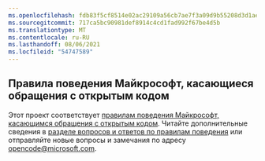 ```yaml
---
ms.openlocfilehash: fdb83f5cf8514e02ac29109a56cb7ae7f3a09d9b55208d3d1aea7d77041cc39d
ms.sourcegitcommit: 717ca5bc90981def8914c4cd1fad992f67be4d5b
ms.translationtype: MT
ms.contentlocale: ru-RU
ms.lasthandoff: 08/06/2021
ms.locfileid: "54747589"
---
```

## <a name="microsoft-open-source-code-of-conduct"></a>Правила поведения Майкрософт, касающиеся обращения с открытым кодом
Этот проект соответствует [правилам поведения Майкрософт, касающимся обращения с открытым кодом](https://opensource.microsoft.com/codeofconduct/). Читайте дополнительные сведения в [разделе вопросов и ответов по правилам поведения](https://opensource.microsoft.com/codeofconduct/faq/) или отправляйте новые вопросы и замечания по адресу [opencode@microsoft.com](mailto:opencode@microsoft.com).